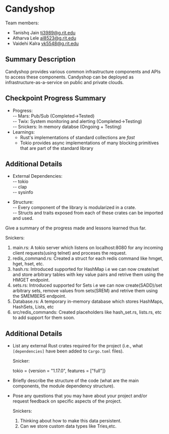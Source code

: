 # Candyshop

Team members:

- Tanishq Jain <tj3989@g.rit.edu>
- Atharva Lele <al8523@g.rit.edu>
- Vaidehi Kalra <vk5548@g.rit.edu>

## Summary Description

Candyshop provides various common infrastructure components and APIs to access
these components. Candyshop can be deployed as infrastructure-as-a-service on
public and private clouds.

## Checkpoint Progress Summary

- Progress:  
  -- Mars: Pub/Sub (Completed->Tested)  
  -- Twix: System monitoring and alerting (Completed->Testing)  
  -- Snickers: In memory databse (Ongoing + Testing)
- Learnings:
  - Rust's implementations of standard collections are _fast_
  - Tokio provides async implementations of many blocking primitives that are part of the
    standard library

## Additional Details

- External Dependencies:  
  -- tokio  
  -- clap  
  -- sysinfo

- Structure:  
  -- Every component of the library is modularized in a crate.  
  -- Structs and traits exposed from each of these crates can be imported and used.

Give a summary of the progress made and lessons learned thus far.

Snickers:

1. main.rs: A tokio server which listens on localhost:8080 for any incoming client requests(using telnet) and proceses the request.
2. redis_command.rs: Created a struct for each redis command like hmget, hget, hset, etc.
3. hash.rs: Introduced supported for HashMap i.e we can now create/set and store arbitrary tables with key value pairs and retrive them using the HMGET endpoint.
4. sets.rs: Introduced supported for Sets i.e we can now create(SADD)/set arbitrary sets, remove values from sets(SREM) and retrive them using the SMEMBERS endpoint.
5. Database.rs: A temporary in-memory database which stores HashMaps, HashSets, Lists, etc
6. src/redis_commands: Created placeholders like hash_set.rs, lists.rs, etc to add support for them soon.

## Additional Details

- List any external Rust crates required for the project (i.e., what
  `[dependencies]` have been added to `Cargo.toml` files).

  Snicker:

  tokio = {version = "1.17.0", features = ["full"]}

- Briefly describe the structure of the code (what are the main components, the
  module dependency structure).
- Pose any questions that you may have about your project and/or request
  feedback on specific aspects of the project.

  Snickers:

  1. Thinking about how to make this data persistent.
  2. Can we store custom data types like Tries,etc.
